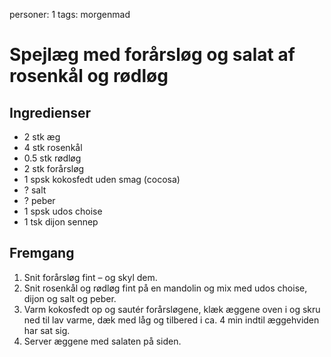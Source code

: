 personer: 1
tags: morgenmad

# Spejlæg med forårsløg og salat af rosenkål og rødløg

## Ingredienser
  - 2 stk æg
  - 4 stk rosenkål
  - 0.5 stk rødløg
  - 2 stk forårsløg
  - 1 spsk kokosfedt uden smag (cocosa) 
  - ? salt
  - ? peber
  - 1 spsk udos choise
  - 1 tsk dijon sennep

## Fremgang
  1. Snit forårsløg fint – og skyl dem.
  2. Snit rosenkål og rødløg fint på en mandolin og mix med udos choise, dijon og salt og peber.
  3. Varm kokosfedt op og sautér forårsløgene, klæk æggene oven i og skru ned til lav varme, dæk med låg og tilbered i ca. 4 min indtil æggehviden har sat sig.
  4. Server æggene med salaten på siden.
